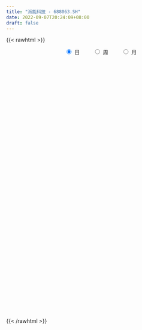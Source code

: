 ```yaml
---
title: "派能科技 - 688063.SH"
date: 2022-09-07T20:24:09+08:00
draft: false
---
```

{{< rawhtml >}}
    <div style="text-align: center">
        <label style="padding: 1rem;"><input style="margin-right: .5rem" type="radio" name="period" value="D" checked onclick="period_change(this)">日</label>
        <label style="padding: 1rem;"><input style="margin-right: .5rem" type="radio" name="period" value="W" onclick="period_change(this)">周</label>
        <label style="padding: 1rem;"><input style="margin-right: .5rem" type="radio" name="period" value="M" onclick="period_change(this)">月</label>
    </div>
    <div id="chart" style="height: 700px;"></div> 
    <script type="text/javascript">
        const D_v = [273046.78,97924.73,88136.42,76808.94,65475.7,60757.52,57093.83,66831.12,45826.15,49119.48,37431.47,48142.55,37452.57,31967.43,30569.58,29855.38,43592.85,48864.14,32697.73,33250.48,41893.1,52590.34,36402.85,40763.21,46381.19,34782.19,46251.11,49504.5,40708.45,31573.66,25070.92,29524.57,33654.1,20893.22,26865.68,19765.58,29781.61,24526.86,19784.31,55103.27,35203.8,25400.26,30205.77,25811.33,16181.82,29286.15,48267.77,41911.26,24914.96,20153.99,22989.81,22085.48,20288.35,16671.43,24651.2,17261.12,19601.29,15123.93,22007.22,15567.19,17215.17,16377.56,25790.55,15252.17,15363.24,19764.62,13440.14,7428.01,10926.7,9331.5,7699.43,15605.29,48139.21,22446.74,37890.24,33213.41,38225.96,24677.93,63293.98,37479.45,25271.12,16910.54,14195.3,16563.99,12227.31,7889.49,10055.88,14123.94,17603.5,11700.09,23464.71,17870.92,17282.64,19827.45,16540.26,13549.57,16317.92,20366.4,27458.24,23185.02,20376.6,15290.1,15204.04,17220.78,10466.37,16956.04,20396.37,19632.38,13871.04,23895.1,11225.34,17598.41,21825.78,16162.66,21008.82,26310.12,54431.71,55469.05,44627.77,36869.71,41436.9,28921.9,23352.49,30486.96,49571.92,33452.53,44610.11,38406.59,34427.2,26172.35,31918.99,30494.25,26461.39,21979.28,28813.92,38677.5,49750.01,46345.93,44402.79,48065.46,70808.18,80575.54,57461.12,65347.58,40773.13,27721.02,40338.39,36556.99,44055.19,38465.22,28853.62,31507.08,33045.14,33113.58,26781.0,21010.23,36414.8,23845.56,19172.25,23170.12,23253.92,21565.36,43455.37,19674.5,27497.39,14045.29,16520.76,27085.89,12359.22,12369.03,17633.37,20452.36,11938.68,10515.44,12670.83,12165.64,15302.14,10354.28,10432.88,14107.45,19140.77,12549.72,10895.25,14103.78,10065.69,25934.63,12763.15,14578.12,18965.34,10880.78,8864.61,13312.36,26811.43,15011.58,15095.91,31974.57,33083.77,22109.01,16873.19,19826.4,20055.18,17405.54,19410.14,22831.26,21283.39,12671.64,12857.29,62176.99,29201.33,25301.13,21966.44,18521.07,12959.39,11901.8,14700.48,32486.21,19689.06,17772.47,12399.14,10702.11,23839.31,18803.17,19496.26,12925.37,9293.5,14546.02,16775.47,15584.32,10803.75,15923.17,22494.24,11253.08,9131.74,12372.0,13546.0,13227.3,19943.76,10336.89,9176.72,9474.68,7368.41,7082.1,9055.63,19352.32,14344.21,26085.11,13575.84,22825.08,27306.96,15347.31,15419.07,22466.59,12476.77,12766.37,18546.07,15619.09,14101.1,16610.65,16173.23,20993.71,15220.73,19959.35,15829.45,11224.31,11323.06,12266.18,12228.44,8706.13,8355.8,12172.9,19690.19,12888.26,44457.66,15708.64,19979.28,26477.95,22153.18,27360.99,23233.69,30496.54,31915.74,28472.58,24385.62,14578.54,14138.08,15817.82,20486.51,35273.2,27634.57,41721.8,34428.42,27122.52,36259.04,13683.46,22088.74,17612.84,29095.49,18537.64,15186.68,13064.64,12458.67,24598.79,16164.96,31332.8,40631.09,30932.22,29368.28,27448.64,40314.13,35653.37,30553.74,36952.9,35161.07,40559.89,18127.08,24001.44,18582.17,29362.45,43052.73,52383.19,37032.72,34078.25,34333.2,24100.69,29563.65,30656.7,33726.48,16458.27,41306.78,22444.16,22306.85,19398.06,33512.22,18926.07,25038.09,23859.15,18670.39,17216.48,18381.98,22680.47,23262.22,22484.17,28993.9,25705.33,25683.24,28009.43,13867.39,58177.85,41890.65,39212.88,29786.52,17571.28,34626.61,32515.1,27904.06,38741.04,30600.56,29550.65,21024.37,24052.49,25257.1,37608.46,32491.7,36525.31,27671.65,24984.15,39490.25,56188.13,41156.11,54654.3,38832.17,31444.1,28366.44,42332.93,28123.1,34008.93,38753.92,24146.18,40456.03,27196.13,45211.56,32095.24,20203.33,32590.66,24725.03,26553.76,21941.55,24101.34,20940.04,30768.34,22374.31,28774.52,19916.79,25679.05,18851.65,30862.55,39403.9,23319.34,25588.26,27803.74,30424.52,30783.0,50704.07,30299.9,27429.27,79502.8,42046.33,38367.39,29618.96,31668.62,20163.79]
const D_histogram = [0.0,1.4888660969,5.0458470434,6.9397286735,8.553607299,11.0449021253,10.3565838965,7.279390785,5.3257428769,2.7243071398,0.5170983242,-0.7413672257,-1.8365724384,-2.2866656624,-1.9424008083,-2.2785398731,-1.5269099106,0.4443118541,1.640343495,1.3267993974,-1.2915848443,-5.2782120883,-8.1145172512,-9.0562398311,-11.001526925,-11.7703743864,-13.3550514434,-14.3407325232,-13.3822192075,-12.5044127368,-11.1484285305,-10.024057614,-9.2066727445,-7.8690242676,-7.0807191494,-6.2751826288,-5.3163777816,-3.5517093308,-1.9675153506,0.7243266623,2.1731066035,3.1000925504,2.8058041549,2.7480795994,2.9209069325,3.7904996988,5.2372306094,5.1193369002,4.9387205655,4.8778232805,4.605155176,3.9457274952,3.9986467674,3.5129440957,2.4033261709,1.8449588252,1.8435177457,1.8487874363,2.1926450958,2.1455975024,2.2742252423,2.402119201,2.9155961337,3.025175066,3.0935974384,2.4420987488,1.6200338575,0.9819045862,0.7461852615,0.3917151551,0.1560020456,0.3507016393,1.2968421473,1.7577591284,2.3088520193,3.070575991,3.8031565321,4.0811115408,2.4611837047,0.8395222485,0.1046116657,-0.6552451918,-1.0613887106,-1.522702924,-1.5225220061,-1.3712994426,-1.3459124734,-1.2859791253,-0.8082958824,-0.5725207823,0.099824014,0.5202096357,1.149375082,1.5757696369,1.7814807969,1.5768426211,1.5299338313,1.5438445274,2.0434568032,2.0776409201,1.8927102352,1.328848781,1.0607229465,0.5230893438,0.1536787546,-0.5443834731,-0.5535326204,-0.3569722288,-0.3970700562,-1.0215592003,-1.2669778088,-1.0580237607,-0.4917715675,-0.191536557,0.1066275841,0.646082,1.691841355,3.502340429,4.5169411637,4.5409896444,3.4335145366,2.6179355565,2.1599447613,1.975163298,3.3376123228,3.4726982577,4.5969932537,4.7945115286,4.0956627831,2.9082372349,2.5978576802,1.1697767471,-0.2740119793,-1.5102986897,-1.6433422151,-0.4608866654,0.7384957325,1.8328766316,0.7009349107,1.0507823732,4.1306463631,5.1648511551,4.9951178484,2.2131127948,0.9991038052,-0.329681206,0.2609145931,0.78620009,0.2424756731,0.2883477454,-0.4237616544,-1.8126177823,-3.6004005005,-5.3499505335,-6.7150821283,-7.0823147389,-7.0426849326,-6.1546030145,-5.6447477639,-4.8701728701,-4.7313749514,-4.8905591303,-3.0536026405,-1.6668745557,-2.1060625571,-2.1800301302,-2.1272811174,-2.9496520705,-3.1870744346,-3.1715312131,-3.2775616139,-2.5226837191,-2.4592467965,-2.1900117424,-1.5666978469,-1.4410656388,-1.8361649161,-1.6482390314,-1.6932069057,-1.1791282061,-0.1953215841,-0.037172061,-0.0218281654,0.0436521882,-0.0582570294,-1.3221718608,-2.1008885858,-1.9357401198,-0.913291932,-0.2493294261,0.3184385026,0.9460341019,2.4337821262,3.0886411025,3.1966855245,4.3236798958,4.8480684226,5.0557717941,4.4407711953,3.6902507121,3.1403541655,2.1769165339,1.5722671659,1.9762136743,1.0919023654,0.7395029835,0.3441667645,1.9859380921,2.744969583,3.2173773727,3.1461856766,2.1003190284,1.5861424133,0.8963183425,0.7961389099,1.6771566592,1.4639035483,0.6217648111,-0.3101656551,-0.9220691334,-0.7542044732,-0.7237083477,-0.2368111956,-0.3446298065,-0.5411603876,-1.3376098931,-2.3440235142,-2.505602024,-2.7093194209,-2.6277567593,-3.2444417751,-3.6623573642,-3.8399173792,-3.9642772103,-4.061435665,-4.5477531884,-4.4195195726,-4.1707806356,-3.7555944086,-3.7196234161,-3.3563405122,-2.6665582137,-2.1002428125,-1.4862428714,-0.6037586165,-0.7306423228,-0.9662148535,-1.4563857744,-1.8888569582,-2.3137084909,-2.7362336469,-2.7109090802,-2.7382634474,-2.5433483967,-1.969118492,-1.3359178398,-0.7214311285,-0.5506551796,-0.1200448176,0.449848667,0.6275038836,0.7381070261,0.6556131891,0.5595810631,0.9342637597,0.9772190726,0.9794445353,0.9116726442,0.8238387782,0.5544876406,0.8351612069,1.1593359477,2.2173852595,2.7463473635,2.9071466005,3.2095063675,3.6029552849,3.2454463355,3.2454618219,2.6561517282,2.1409463547,1.7517525487,1.1101436682,0.5437318592,0.0439706129,-0.3872790829,-0.4591744801,-0.2486876535,-0.3381834999,-1.3824340976,-2.1962969089,-2.172252523,-1.6506042376,-1.2388732946,-0.7048362719,-0.4689732512,0.0939240106,0.2953713698,0.3617819567,0.3028721155,0.0759142664,0.4930838567,0.5711242423,1.0668362303,1.7040216742,2.1909299977,2.3495510744,2.0117691228,2.439813685,2.3740860596,2.6082793408,3.1813524498,3.3641119833,3.7668058426,3.6177804426,3.1340017833,2.3507718671,1.5285092913,1.551670188,2.4777760057,2.4535721789,2.9506856481,2.7072816493,2.4594302583,2.5729193092,2.5551843236,2.5505003018,2.4118590087,1.5330664703,1.10213164,1.3108554747,1.4317721962,1.9169058686,1.8985288426,2.1866103937,1.8553497742,1.5734214569,1.3336066732,0.7410701919,0.0793571909,-0.0059991174,0.3356469327,0.6326938772,1.0641008727,1.7493256511,1.8198276825,1.3057368255,0.4115555035,0.4035958045,0.6474661308,0.3737678492,0.1088899106,0.9187217087,1.8968505428,2.3683762343,3.8924162702,5.2502935885,5.2115299512,5.4005128003,4.5830071376,3.7663112353,4.0481916944,4.3098717141,6.4198853337,7.1961588767,7.6626683822,10.9576280363,10.6246494358,10.6019861364,6.9983678001,5.0744354325,4.3857615274,4.2262040108,1.9087675785,-0.1373171306,-1.3709596988,-3.6613171901,-5.1064942013,-7.4629642096,-8.9935055566,-8.2802033972,-8.0125052994,-7.541879949,-6.4103714272,-5.703869065,-6.2163350883,-6.6859823136,-7.1093548086,-6.8194908977,-5.726771984,-4.1520944086,-4.1831760535,-5.2121055198,-4.04308779,-3.2205289572,-0.8104020807,4.5462745301,6.3117291246,5.5757518346,6.0496160436,6.1659142567,3.7271095137,1.5994434297,1.6247574202,1.464139881,-1.871819213,-4.7112314105,-6.8322205689,-7.0513036144,-4.6537840509,-2.9183350252]
const D_fast = [0.0,1.8610826211,6.6795253285,10.3083391269,14.0606195772,19.3131399348,21.2139676801,19.9566222648,19.334410076,17.4140511239,15.3361168893,13.8923095329,12.3379612106,11.3162015711,11.1748662231,10.2690921901,10.6389946748,12.7212944031,14.3274119177,14.3455676695,11.4042872167,6.0981069506,1.2331724749,-1.9726100628,-6.6682788879,-10.3797199459,-15.3031598637,-19.8740240744,-22.2610655605,-24.5093622741,-25.9404852003,-27.3221286873,-28.806412004,-29.436019594,-30.4178942631,-31.1811533998,-31.551442998,-30.6747018798,-29.5823867373,-26.7094630589,-24.7174064668,-23.0153973823,-22.608234739,-21.9789393947,-21.0758853284,-19.2586676374,-16.5026290745,-15.3406885586,-14.286624752,-13.1280662169,-12.2494455274,-11.9224413344,-10.8698603703,-10.4773270181,-10.9861134001,-11.0832410396,-10.6238026826,-10.156336133,-9.2643171995,-8.7749654174,-8.0777813668,-7.3493576079,-6.1069816417,-5.241108943,-4.399287211,-4.4402612134,-4.8573176402,-5.2499707651,-5.2991437744,-5.555685092,-5.7523976901,-5.4700226865,-4.1996716417,-3.2993148785,-2.1710089828,-0.6416410134,1.0417286608,2.3399615547,1.3353296447,-0.0764512493,-0.7852089156,-1.7088770711,-2.3803677676,-3.222357712,-3.6028072956,-3.7944095927,-4.1055007419,-4.3670621751,-4.0914529028,-3.9988079983,-3.3015071985,-2.7510691678,-1.8345599511,-1.0142229869,-0.3631416277,-0.1735691482,0.1620055198,0.5618773477,1.5723538243,2.1259481713,2.4141950451,2.1825457862,2.1796006884,1.7727394215,1.4417485211,0.607590425,0.4600581227,0.5673754571,0.4280101156,-0.4518688285,-1.0140318892,-1.0695837814,-0.62627448,-0.3739236088,-0.0491025717,0.6518723443,2.120592038,4.8066762193,6.9505122448,8.1098081367,7.860711663,7.699616572,7.7816119672,8.0906213284,10.2874734339,11.2907339333,13.5642772427,14.9604233997,15.28549035,14.8251241106,15.1642089758,14.0285722295,12.5162805083,10.9024191254,10.3585400463,11.4257739296,12.8097802607,14.3623803176,13.4056723245,14.0182153802,18.1307409609,20.4561585417,21.5352046971,19.3064778422,18.3422448039,16.9310394911,17.5868639386,18.3086994579,17.8255939593,17.9435529679,17.1255031546,15.2834925811,12.5956097377,9.5085720714,6.4646699445,4.3268586492,2.6058172223,1.9552483868,1.0539166965,0.6109483727,-0.4330974464,-1.8149214079,-0.7413655782,0.2286438676,-0.737059773,-1.3560348787,-1.8351061452,-3.3948901159,-4.4290810888,-5.2064206705,-6.1318414747,-6.0076345097,-6.5590092862,-6.8372771677,-6.6056377339,-6.8402719356,-7.6944124419,-7.918546315,-8.3868159157,-8.1675192676,-7.2325430417,-7.0836865338,-7.0737996796,-6.997406279,-7.113879754,-8.7083375505,-10.0122764219,-10.3310629859,-9.5369377811,-8.9353076318,-8.2879300774,-7.4238259527,-5.3276323968,-3.9006131448,-2.9933973417,-0.7854829964,0.9509226359,2.422568956,2.917761156,3.0898033508,3.3249953456,2.9057868475,2.694204271,3.592204198,2.9808684804,2.8133448444,2.5040503165,4.6423061671,6.0875800538,7.3643321867,8.0796869098,7.5589000186,7.4412590068,6.9755145217,7.0743698166,8.3746767306,8.5273995068,7.8407019724,6.8312300925,5.9888093308,5.9681228727,5.8176919113,6.2453862645,6.051410202,5.7195895239,4.5887375451,2.9963180456,2.2083390297,1.3272917776,0.7519152493,-0.6758802102,-2.0093851404,-3.1469245001,-4.2623536338,-5.3748710048,-6.9981268253,-7.9747731027,-8.7687293245,-9.2924416997,-10.1863765612,-10.6621787853,-10.6390360403,-10.5977813422,-10.3553421189,-9.6237975182,-9.9333418051,-10.4104680492,-11.2647354137,-12.1694208371,-13.1726994925,-14.2792830603,-14.9316857636,-15.6436059926,-16.0845280411,-16.0025777595,-15.7033565672,-15.2692276381,-15.236115484,-14.8355163265,-14.1531606751,-13.8186294875,-13.5234995886,-13.4420901283,-13.3982269884,-12.7899783519,-12.5027182709,-12.2556316744,-12.0954854045,-11.9773595759,-12.1080888033,-11.6186249353,-11.0046162075,-9.3922205809,-8.176671636,-7.2890857488,-6.18434939,-4.8901616514,-4.4363090168,-3.6249280751,-3.5502002366,-3.5301690215,-3.4814246903,-3.8454976537,-4.2759764979,-4.764745091,-5.2928145575,-5.4795035747,-5.3311886615,-5.5052303829,-6.8950895049,-8.2580265435,-8.7770452884,-8.6680480624,-8.566035443,-8.2082074884,-8.0895877804,-7.503209516,-7.2279193143,-7.0710632382,-7.0542550506,-7.2622343331,-6.7217937786,-6.5009723325,-5.7385512868,-4.6753604244,-3.6407196015,-2.8947107561,-2.7295504271,-1.6915524436,-1.1637585541,-0.2774954377,1.0909157838,2.114703313,3.459098633,4.2145183437,4.5142401302,4.3187031808,3.8785679278,4.2896463715,5.8351961906,6.4243854085,7.6591702897,8.0925867033,8.4595928769,9.216311755,9.8373728504,10.470313904,10.934637363,10.4391114422,10.283709522,10.8201472253,11.2990069959,12.2633671354,12.71962232,13.5543564696,13.6869332936,13.7983603405,13.8919472252,13.4846782918,12.8428045885,12.7559485009,13.1815062841,13.6367266979,14.3341589116,15.4567151028,15.9821740549,15.7945174042,15.0032249581,15.0961642103,15.5019010692,15.32164475,15.083989289,16.1235015143,17.5758429841,18.6394627341,21.1366068376,23.807057553,25.0711764035,26.6102874527,26.9385335744,27.0634154809,28.3573438637,29.6964918119,33.4114767649,35.986790027,38.3689666281,44.4033332913,46.7265170498,49.3543502845,47.5003238982,46.8450003887,47.2527668654,48.1497603516,46.3095158139,44.2291018222,42.6527193292,39.4470325404,36.7252319789,32.5030209181,28.724103182,27.3673544921,25.631926265,24.2170816283,23.7459972932,23.0265323891,20.9599825937,18.81883979,16.6181285929,15.2031197793,14.8641456971,15.4007996704,14.3239240121,11.9919681658,12.1502139481,12.1676405417,14.375166898,20.8684121413,24.2117990169,24.8697596856,26.8560279054,28.5138046827,27.0067773181,25.2789720915,25.7104754372,25.9158928682,22.111978971,18.0947589208,14.2657146202,12.2838056711,13.5178792219,14.5237444913]
const D_slow = [0.0,0.3722165242,1.6336782851,3.3686104534,5.5070122782,8.2682378095,10.8573837836,12.6772314799,14.0086671991,14.6897439841,14.8190185651,14.6336767587,14.1745336491,13.6028672335,13.1172670314,12.5476320631,12.1659045855,12.276982549,12.6870684227,13.0187682721,12.695872061,11.3763190389,9.3476897261,7.0836297683,4.3332480371,1.3906544405,-1.9481084203,-5.5332915511,-8.878846353,-12.0049495372,-14.7920566699,-17.2980710733,-19.5997392595,-21.5669953264,-23.3371751137,-24.9059707709,-26.2350652164,-27.122992549,-27.6148713867,-27.4337897211,-26.8905130703,-26.1154899327,-25.4140388939,-24.7270189941,-23.9967922609,-23.0491673362,-21.7398596839,-20.4600254588,-19.2253453175,-18.0058894973,-16.8546007034,-15.8681688296,-14.8685071377,-13.9902711138,-13.3894395711,-12.9281998648,-12.4673204283,-12.0051235693,-11.4569622953,-10.9205629197,-10.3520066091,-9.7514768089,-9.0225777755,-8.266284009,-7.4928846494,-6.8823599622,-6.4773514978,-6.2318753512,-6.0453290359,-5.9474002471,-5.9083997357,-5.8207243259,-5.496513789,-5.0570740069,-4.4798610021,-3.7122170043,-2.7614278713,-1.7411499861,-1.1258540599,-0.9159734978,-0.8898205814,-1.0536318793,-1.318979057,-1.699654788,-2.0802852895,-2.4231101501,-2.7595882685,-3.0810830498,-3.2831570204,-3.426287216,-3.4013312125,-3.2712788036,-2.9839350331,-2.5899926238,-2.1446224246,-1.7504117693,-1.3679283115,-0.9819671797,-0.4711029789,0.0483072512,0.52148481,0.8536970052,1.1188777418,1.2496500778,1.2880697664,1.1519738982,1.0135907431,0.9243476859,0.8250801718,0.5696903718,0.2529459196,-0.0115600206,-0.1345029125,-0.1823870518,-0.1557301557,0.0057903443,0.428750683,1.3043357903,2.4335710812,3.5688184923,4.4271971264,5.0816810156,5.6216672059,6.1154580304,6.9498611111,7.8180356755,8.967283989,10.1659118711,11.1898275669,11.9168868756,12.5663512957,12.8587954824,12.7902924876,12.4127178152,12.0018822614,11.886660595,12.0712845282,12.5295036861,12.7047374137,12.967433007,14.0000945978,15.2913073866,16.5400868487,17.0933650474,17.3431409987,17.2607206972,17.3259493454,17.5224993679,17.5831182862,17.6552052226,17.549264809,17.0961103634,16.1960102383,14.8585226049,13.1797520728,11.4091733881,9.6485021549,8.1098514013,6.6986644603,5.4811212428,4.298277505,3.0756377224,2.3122370623,1.8955184233,1.3690027841,0.8239952515,0.2921749722,-0.4452380454,-1.2420066541,-2.0348894574,-2.8542798608,-3.4849507906,-4.0997624897,-4.6472654253,-5.0389398871,-5.3992062968,-5.8582475258,-6.2703072836,-6.69360901,-6.9883910616,-7.0372214576,-7.0465144728,-7.0519715142,-7.0410584672,-7.0556227245,-7.3861656897,-7.9113878362,-8.3953228661,-8.6236458491,-8.6859782056,-8.60636858,-8.3698600545,-7.761414523,-6.9892542473,-6.1900828662,-5.1091628923,-3.8971457866,-2.6332028381,-1.5230100393,-0.6004473613,0.1846411801,0.7288703136,1.1219371051,1.6159905237,1.888966115,2.0738418609,2.159883552,2.656368075,3.3426104708,4.146954814,4.9335012331,5.4585809902,5.8551165935,6.0791961792,6.2782309067,6.6975200715,7.0634959585,7.2189371613,7.1413957475,6.9108784642,6.7223273459,6.541400259,6.4821974601,6.3960400085,6.2607499116,5.9263474383,5.3403415597,4.7139410537,4.0366111985,3.3796720087,2.5685615649,1.6529722238,0.6929928791,-0.2980764235,-1.3134353398,-2.4503736369,-3.55525353,-4.5979486889,-5.5368472911,-6.4667531451,-7.3058382731,-7.9724778266,-8.4975385297,-8.8690992475,-9.0200389017,-9.2026994824,-9.4442531957,-9.8083496393,-10.2805638789,-10.8589910016,-11.5430494133,-12.2207766834,-12.9053425452,-13.5411796444,-14.0334592674,-14.3674387274,-14.5477965095,-14.6854603044,-14.7154715088,-14.6030093421,-14.4461333712,-14.2616066147,-14.0977033174,-13.9578080516,-13.7242421117,-13.4799373435,-13.2350762097,-13.0071580486,-12.8011983541,-12.6625764439,-12.4537861422,-12.1639521553,-11.6096058404,-10.9230189995,-10.1962323494,-9.3938557575,-8.4931169363,-7.6817553524,-6.8703898969,-6.2063519649,-5.6711153762,-5.233177239,-4.9556413219,-4.8197083571,-4.8087157039,-4.9055354746,-5.0203290947,-5.082501008,-5.167046883,-5.5126554074,-6.0617296346,-6.6047927654,-7.0174438248,-7.3271621484,-7.5033712164,-7.6206145292,-7.5971335266,-7.5232906841,-7.4328451949,-7.3571271661,-7.3381485995,-7.2148776353,-7.0720965747,-6.8053875172,-6.3793820986,-5.8316495992,-5.2442618306,-4.7413195499,-4.1313661286,-3.5378446137,-2.8857747785,-2.0904366661,-1.2494086703,-0.3077072096,0.5967379011,1.3802383469,1.9679313137,2.3500586365,2.7379761835,3.3574201849,3.9708132296,4.7084846416,5.385305054,6.0001626186,6.6433924458,7.2821885268,7.9198136022,8.5227783544,8.9060449719,9.1815778819,9.5092917506,9.8672347997,10.3464612668,10.8210934774,11.3677460759,11.8315835194,12.2249388836,12.5583405519,12.7436080999,12.7634473976,12.7619476183,12.8458593515,13.0040328208,13.2700580389,13.7073894517,14.1623463724,14.4887805787,14.5916694546,14.6925684057,14.8544349384,14.9478769007,14.9750993784,15.2047798056,15.6789924413,16.2710864999,17.2441905674,18.5567639645,19.8596464523,21.2097746524,22.3555264368,23.2971042456,24.3091521692,25.3866200978,26.9915914312,28.7906311504,30.7062982459,33.445705255,36.101867614,38.7523641481,40.5019560981,41.7705649562,42.867005338,43.9235563407,44.4007482354,44.3664189527,44.023679028,43.1083497305,41.8317261802,39.9659851278,37.7176087386,35.6475578893,33.6444315645,31.7589615772,30.1563687204,28.7304014541,27.1763176821,25.5048221037,23.7274834015,22.0226106771,20.5909176811,19.5528940789,18.5071000656,17.2040736856,16.1933017381,15.3881694988,15.1855689786,16.3221376112,17.9000698923,19.294007851,20.8064118619,22.347890426,23.2796678045,23.6795286619,24.0857180169,24.4517529872,23.9837981839,22.8059903313,21.0979351891,19.3351092855,18.1716632728,17.4420795165]
const D_data = [['2020-12-30', 200.01, 235.29, 193.77, 260.05],['2020-12-31', 245.0, 258.62, 240.1, 261.0],['2021-01-04', 269.8, 301.01, 260.18, 318.0],['2021-01-05', 301.87, 300.13, 286.12, 324.0],['2021-01-06', 307.0, 313.0, 301.0, 330.0],['2021-01-07', 310.03, 344.0, 298.03, 348.0],['2021-01-08', 343.0, 319.0, 309.6, 346.0],['2021-01-11', 322.0, 287.6, 280.0, 327.52],['2021-01-12', 288.01, 295.0, 279.51, 304.58],['2021-01-13', 291.9, 279.8, 269.8, 308.0],['2021-01-14', 275.0, 275.1, 274.0, 291.98],['2021-01-15', 274.0, 279.6, 256.6, 282.8],['2021-01-18', 270.45, 276.28, 265.0, 285.0],['2021-01-19', 275.39, 280.5, 275.0, 297.9],['2021-01-20', 280.5, 290.38, 273.0, 293.98],['2021-01-21', 289.0, 282.01, 281.22, 296.19],['2021-01-22', 287.0, 297.01, 287.0, 306.6],['2021-01-25', 303.0, 321.0, 302.4, 342.66],['2021-01-26', 321.0, 322.5, 306.7, 332.0],['2021-01-27', 318.79, 309.0, 290.0, 325.98],['2021-01-28', 296.0, 274.0, 274.0, 302.5],['2021-01-29', 266.0, 238.0, 231.0, 269.91],['2021-02-01', 239.64, 230.0, 220.01, 240.88],['2021-02-02', 231.24, 237.77, 218.32, 238.47],['2021-02-03', 234.0, 210.11, 209.66, 235.0],['2021-02-04', 207.2, 208.75, 198.5, 214.83],['2021-02-05', 208.98, 182.0, 181.05, 213.17],['2021-02-08', 180.0, 170.87, 165.95, 181.9],['2021-02-09', 172.0, 183.0, 168.95, 188.0],['2021-02-10', 181.17, 175.08, 172.3, 183.55],['2021-02-18', 180.05, 175.72, 171.0, 183.0],['2021-02-19', 173.18, 168.75, 168.0, 175.31],['2021-02-22', 170.05, 159.81, 159.35, 171.23],['2021-02-23', 158.0, 162.38, 156.27, 164.88],['2021-02-24', 163.0, 152.05, 151.02, 163.0],['2021-02-25', 151.01, 147.78, 146.97, 155.99],['2021-02-26', 143.02, 146.18, 138.0, 148.48],['2021-03-01', 150.0, 156.3, 149.0, 158.24],['2021-03-02', 159.86, 157.0, 153.08, 160.31],['2021-03-03', 157.5, 178.06, 156.99, 180.0],['2021-03-04', 174.18, 171.0, 168.28, 176.68],['2021-03-05', 171.5, 169.24, 168.99, 178.99],['2021-03-08', 170.0, 154.34, 153.28, 172.68],['2021-03-09', 152.5, 155.0, 147.06, 162.59],['2021-03-10', 161.5, 157.0, 155.35, 165.0],['2021-03-11', 157.2, 167.9, 154.06, 170.98],['2021-03-12', 169.9, 181.85, 169.0, 188.06],['2021-03-15', 181.53, 166.99, 165.0, 184.54],['2021-03-16', 168.69, 166.6, 160.33, 172.6],['2021-03-17', 163.11, 168.73, 160.0, 172.77],['2021-03-18', 169.04, 166.49, 162.57, 171.0],['2021-03-19', 161.33, 160.21, 158.02, 163.01],['2021-03-22', 159.34, 168.49, 158.3, 169.98],['2021-03-23', 168.88, 161.52, 159.5, 169.5],['2021-03-24', 159.52, 149.79, 149.79, 160.77],['2021-03-25', 147.91, 152.0, 144.36, 154.3],['2021-03-26', 151.38, 157.13, 151.0, 159.88],['2021-03-29', 156.0, 156.96, 155.18, 160.5],['2021-03-30', 155.88, 162.1, 155.61, 166.5],['2021-03-31', 161.02, 158.15, 153.12, 162.0],['2021-04-01', 159.5, 160.83, 159.5, 165.86],['2021-04-02', 162.83, 161.96, 156.37, 166.68],['2021-04-06', 163.2, 169.33, 159.1, 170.72],['2021-04-07', 168.57, 167.11, 163.5, 170.0],['2021-04-08', 168.32, 168.41, 166.02, 171.68],['2021-04-09', 169.0, 159.0, 158.56, 169.0],['2021-04-12', 155.76, 153.54, 151.38, 159.0],['2021-04-13', 152.1, 152.02, 152.0, 155.49],['2021-04-14', 151.95, 154.51, 150.7, 155.58],['2021-04-15', 154.77, 151.02, 149.13, 154.77],['2021-04-16', 151.0, 150.28, 148.36, 151.97],['2021-04-19', 145.08, 154.93, 145.01, 155.5],['2021-04-20', 153.41, 167.3, 153.0, 176.53],['2021-04-21', 164.8, 165.51, 163.0, 170.2],['2021-04-22', 178.0, 170.34, 166.01, 181.87],['2021-04-23', 167.0, 178.12, 166.99, 179.6],['2021-04-26', 176.0, 184.11, 175.0, 193.68],['2021-04-27', 184.12, 184.0, 176.78, 188.85],['2021-04-28', 175.98, 158.99, 154.0, 175.98],['2021-04-29', 155.91, 151.35, 149.56, 158.88],['2021-04-30', 151.35, 156.32, 151.35, 157.47],['2021-05-06', 155.0, 151.59, 149.9, 156.16],['2021-05-07', 151.01, 152.0, 151.01, 156.92],['2021-05-10', 151.0, 147.7, 146.45, 151.5],['2021-05-11', 146.01, 150.74, 146.01, 153.57],['2021-05-12', 149.1, 151.56, 149.1, 152.85],['2021-05-13', 150.13, 149.0, 148.4, 151.25],['2021-05-14', 150.46, 148.19, 147.02, 150.8],['2021-05-17', 149.0, 153.59, 147.86, 156.45],['2021-05-18', 153.68, 151.46, 150.05, 156.33],['2021-05-19', 151.45, 158.72, 150.03, 160.0],['2021-05-20', 156.8, 158.3, 156.8, 164.8],['2021-05-21', 160.35, 163.99, 158.03, 168.86],['2021-05-24', 167.0, 165.01, 164.41, 171.96],['2021-05-25', 164.56, 164.97, 160.56, 165.98],['2021-05-26', 164.69, 160.9, 160.06, 164.7],['2021-05-27', 160.01, 163.22, 160.01, 167.99],['2021-05-28', 163.44, 164.96, 161.21, 170.93],['2021-05-31', 165.0, 173.78, 164.0, 175.12],['2021-06-01', 172.83, 171.02, 167.26, 174.99],['2021-06-02', 172.29, 169.5, 166.16, 175.97],['2021-06-03', 168.0, 164.11, 164.0, 169.62],['2021-06-04', 163.01, 166.66, 162.05, 170.35],['2021-06-07', 166.48, 161.9, 160.67, 166.5],['2021-06-08', 161.98, 162.0, 160.88, 165.18],['2021-06-09', 162.16, 155.0, 155.0, 162.69],['2021-06-10', 156.4, 161.43, 154.3, 164.0],['2021-06-11', 162.0, 164.29, 159.15, 166.0],['2021-06-15', 164.29, 161.57, 160.11, 167.0],['2021-06-16', 160.98, 151.97, 149.85, 160.99],['2021-06-17', 150.9, 153.5, 150.9, 154.25],['2021-06-18', 153.5, 158.18, 151.04, 159.48],['2021-06-21', 158.2, 164.13, 156.88, 167.58],['2021-06-22', 165.96, 162.85, 160.0, 167.0],['2021-06-23', 162.45, 164.39, 162.39, 170.0],['2021-06-24', 169.0, 169.98, 165.69, 172.39],['2021-06-25', 173.06, 181.6, 167.2, 190.9],['2021-06-28', 180.8, 201.15, 180.8, 203.79],['2021-06-29', 200.0, 202.33, 196.49, 205.9],['2021-06-30', 201.78, 196.8, 193.0, 201.78],['2021-07-01', 196.25, 183.45, 180.99, 198.98],['2021-07-02', 181.0, 185.0, 176.88, 189.5],['2021-07-05', 186.0, 188.71, 184.54, 194.97],['2021-07-06', 188.79, 192.89, 188.77, 198.59],['2021-07-07', 191.0, 218.55, 187.0, 220.99],['2021-07-08', 221.88, 211.02, 210.96, 221.88],['2021-07-09', 210.8, 231.28, 207.0, 233.0],['2021-07-12', 235.3, 228.39, 227.0, 240.86],['2021-07-13', 228.6, 220.89, 216.88, 235.79],['2021-07-14', 220.89, 214.11, 214.0, 227.0],['2021-07-15', 213.58, 225.0, 210.5, 225.8],['2021-07-16', 227.75, 209.6, 206.77, 227.8],['2021-07-19', 206.6, 203.8, 202.0, 217.85],['2021-07-20', 201.38, 200.21, 198.0, 207.9],['2021-07-21', 202.58, 210.8, 202.58, 215.39],['2021-07-22', 210.27, 231.0, 210.08, 232.55],['2021-07-23', 235.0, 239.5, 224.9, 252.11],['2021-07-26', 245.58, 247.2, 238.78, 256.88],['2021-07-27', 247.9, 222.01, 217.2, 248.88],['2021-07-28', 221.16, 241.0, 217.3, 242.98],['2021-07-29', 248.5, 288.54, 241.5, 288.54],['2021-07-30', 282.11, 279.89, 276.8, 316.44],['2021-08-02', 290.86, 273.5, 264.39, 293.88],['2021-08-03', 273.95, 238.04, 234.25, 276.23],['2021-08-04', 237.0, 250.6, 236.9, 255.99],['2021-08-05', 250.0, 245.0, 240.13, 250.74],['2021-08-06', 249.45, 269.5, 243.5, 269.99],['2021-08-09', 264.74, 274.62, 253.0, 281.66],['2021-08-10', 274.99, 264.09, 257.62, 290.5],['2021-08-11', 258.0, 272.86, 254.0, 285.0],['2021-08-12', 272.0, 264.01, 261.09, 272.0],['2021-08-13', 258.0, 251.4, 249.0, 263.98],['2021-08-16', 251.0, 237.98, 237.22, 251.0],['2021-08-17', 238.75, 227.48, 222.1, 244.0],['2021-08-18', 229.0, 221.0, 215.05, 232.0],['2021-08-19', 220.01, 225.02, 216.3, 230.86],['2021-08-20', 210.0, 225.06, 203.89, 226.5],['2021-08-23', 221.5, 234.18, 220.01, 235.0],['2021-08-24', 235.0, 229.55, 228.88, 237.87],['2021-08-25', 228.0, 233.0, 220.01, 233.0],['2021-08-26', 234.99, 224.35, 223.95, 241.0],['2021-08-27', 222.8, 217.22, 215.0, 225.99],['2021-08-30', 219.98, 243.99, 219.0, 249.77],['2021-08-31', 240.14, 245.5, 237.0, 247.5],['2021-09-01', 243.01, 223.9, 220.92, 244.83],['2021-09-02', 223.9, 225.52, 221.58, 227.33],['2021-09-03', 225.0, 225.4, 221.0, 236.3],['2021-09-06', 227.0, 210.29, 204.62, 227.0],['2021-09-07', 210.0, 212.16, 208.0, 214.38],['2021-09-08', 212.5, 211.94, 208.6, 217.88],['2021-09-09', 210.0, 207.23, 202.0, 213.85],['2021-09-10', 208.94, 217.0, 205.0, 218.0],['2021-09-13', 217.0, 208.01, 207.88, 217.01],['2021-09-14', 205.88, 209.0, 205.21, 214.05],['2021-09-15', 208.97, 213.66, 206.23, 214.27],['2021-09-16', 213.38, 207.5, 206.03, 213.38],['2021-09-17', 207.98, 198.12, 193.66, 210.28],['2021-09-22', 195.0, 202.6, 195.0, 206.06],['2021-09-23', 204.0, 197.8, 196.76, 206.5],['2021-09-24', 199.0, 203.95, 196.79, 210.6],['2021-09-27', 211.05, 212.35, 204.57, 215.79],['2021-09-28', 211.81, 204.0, 203.34, 212.0],['2021-09-29', 205.0, 201.65, 201.6, 209.69],['2021-09-30', 202.28, 201.5, 200.31, 208.1],['2021-10-08', 203.31, 198.29, 198.1, 206.8],['2021-10-11', 199.6, 178.43, 178.0, 200.43],['2021-10-12', 178.0, 176.5, 171.7, 181.41],['2021-10-13', 178.08, 183.88, 174.4, 186.28],['2021-10-14', 184.25, 195.49, 182.0, 197.96],['2021-10-15', 191.6, 193.87, 190.1, 198.89],['2021-10-18', 193.88, 194.8, 192.29, 199.7],['2021-10-19', 200.0, 198.09, 197.68, 205.38],['2021-10-20', 198.77, 214.82, 197.13, 219.77],['2021-10-21', 215.82, 211.36, 208.37, 218.0],['2021-10-22', 213.8, 208.16, 202.51, 213.8],['2021-10-25', 209.6, 226.5, 209.6, 229.79],['2021-10-26', 229.0, 226.47, 225.49, 241.41],['2021-10-27', 226.47, 228.0, 225.37, 237.77],['2021-10-28', 225.68, 220.1, 219.4, 231.38],['2021-10-29', 220.01, 217.81, 207.17, 221.37],['2021-11-01', 219.0, 219.51, 213.88, 225.3],['2021-11-02', 216.88, 212.42, 208.0, 218.95],['2021-11-03', 212.0, 214.3, 209.06, 220.97],['2021-11-04', 217.0, 228.02, 217.0, 230.0],['2021-11-05', 227.0, 212.05, 211.65, 228.02],['2021-11-08', 209.45, 216.38, 209.45, 219.79],['2021-11-09', 220.02, 214.55, 213.58, 223.58],['2021-11-10', 236.09, 244.75, 230.0, 250.29],['2021-11-11', 243.0, 242.53, 235.95, 250.0],['2021-11-12', 240.6, 245.21, 235.65, 248.87],['2021-11-15', 245.08, 242.69, 238.91, 250.0],['2021-11-16', 241.0, 230.29, 228.7, 242.01],['2021-11-17', 232.0, 235.01, 230.0, 238.0],['2021-11-18', 234.0, 231.39, 229.0, 235.26],['2021-11-19', 234.8, 238.2, 227.03, 238.95],['2021-11-22', 245.21, 254.54, 245.21, 259.99],['2021-11-23', 252.0, 244.88, 241.6, 254.49],['2021-11-24', 244.29, 235.99, 234.08, 245.88],['2021-11-25', 238.61, 231.2, 226.58, 238.61],['2021-11-26', 231.96, 231.53, 231.0, 237.16],['2021-11-29', 229.18, 240.4, 225.36, 245.66],['2021-11-30', 243.11, 239.57, 235.68, 247.0],['2021-12-01', 239.97, 247.24, 239.05, 249.77],['2021-12-02', 245.99, 241.5, 239.56, 247.24],['2021-12-03', 242.26, 240.11, 236.55, 246.5],['2021-12-06', 243.0, 230.01, 228.43, 246.5],['2021-12-07', 232.4, 221.81, 219.0, 234.39],['2021-12-08', 222.99, 228.0, 221.45, 229.57],['2021-12-09', 225.6, 225.01, 223.68, 231.0],['2021-12-10', 223.0, 226.64, 221.0, 231.0],['2021-12-13', 226.0, 214.5, 212.33, 227.64],['2021-12-14', 219.0, 211.71, 210.05, 219.0],['2021-12-15', 211.71, 210.26, 207.0, 215.31],['2021-12-16', 210.1, 207.0, 204.7, 212.75],['2021-12-17', 208.0, 203.4, 202.01, 210.99],['2021-12-20', 202.35, 193.21, 193.2, 202.35],['2021-12-21', 190.0, 195.91, 190.0, 200.98],['2021-12-22', 194.02, 194.41, 193.5, 198.99],['2021-12-23', 194.41, 194.39, 191.53, 195.55],['2021-12-24', 193.74, 187.0, 186.8, 197.78],['2021-12-27', 186.0, 188.36, 185.5, 191.67],['2021-12-28', 188.31, 191.8, 187.01, 192.5],['2021-12-29', 191.77, 190.57, 186.0, 192.85],['2021-12-30', 186.63, 191.69, 183.0, 193.98],['2021-12-31', 194.0, 197.0, 194.0, 198.73],['2022-01-04', 193.51, 184.56, 181.73, 196.78],['2022-01-05', 184.9, 180.2, 175.72, 184.9],['2022-01-06', 178.98, 172.69, 171.83, 184.0],['2022-01-07', 172.69, 168.13, 165.05, 174.99],['2022-01-10', 166.56, 162.7, 162.01, 168.18],['2022-01-11', 162.5, 156.8, 156.66, 163.96],['2022-01-12', 160.0, 157.45, 155.61, 160.5],['2022-01-13', 157.61, 152.8, 152.49, 158.79],['2022-01-14', 153.14, 152.03, 151.48, 154.99],['2022-01-17', 152.06, 155.09, 150.02, 157.52],['2022-01-18', 155.09, 155.75, 151.55, 159.99],['2022-01-19', 155.98, 156.01, 153.3, 159.27],['2022-01-20', 155.99, 149.98, 149.1, 156.98],['2022-01-21', 150.59, 152.5, 146.0, 156.0],['2022-01-24', 151.0, 155.0, 151.0, 159.88],['2022-01-25', 154.92, 150.47, 150.19, 156.96],['2022-01-26', 150.08, 148.91, 144.72, 152.9],['2022-01-27', 148.82, 145.1, 144.48, 150.7],['2022-01-28', 146.0, 142.93, 141.27, 147.51],['2022-02-07', 145.91, 148.21, 144.22, 149.1],['2022-02-08', 148.25, 144.01, 141.5, 149.5],['2022-02-09', 144.87, 142.5, 138.65, 144.87],['2022-02-10', 142.68, 140.33, 138.65, 142.79],['2022-02-11', 140.0, 138.51, 138.21, 141.98],['2022-02-14', 137.55, 134.0, 133.33, 139.08],['2022-02-15', 134.99, 139.69, 134.34, 140.39],['2022-02-16', 139.75, 140.92, 136.83, 143.45],['2022-02-17', 140.21, 153.53, 140.11, 159.98],['2022-02-18', 151.69, 151.59, 150.13, 153.75],['2022-02-21', 153.5, 149.61, 147.13, 153.5],['2022-02-22', 147.95, 153.7, 145.4, 158.72],['2022-02-23', 153.34, 158.19, 152.56, 159.95],['2022-02-24', 156.94, 150.47, 148.23, 158.6],['2022-02-25', 152.71, 155.55, 151.14, 157.86],['2022-02-28', 152.02, 148.0, 147.28, 154.2],['2022-03-01', 148.0, 147.01, 146.25, 154.5],['2022-03-02', 146.63, 146.92, 139.39, 148.5],['2022-03-03', 147.49, 141.38, 139.94, 149.0],['2022-03-04', 139.9, 139.01, 138.18, 143.98],['2022-03-07', 139.5, 136.5, 135.23, 140.0],['2022-03-08', 138.2, 134.0, 133.96, 139.89],['2022-03-09', 134.81, 136.09, 131.06, 137.67],['2022-03-10', 139.12, 139.0, 138.02, 145.0],['2022-03-11', 136.87, 134.6, 130.88, 136.87],['2022-03-14', 131.12, 118.1, 117.85, 133.49],['2022-03-15', 116.89, 113.68, 113.25, 119.87],['2022-03-16', 114.59, 119.38, 112.41, 120.47],['2022-03-17', 122.04, 124.59, 121.78, 128.86],['2022-03-18', 124.46, 123.56, 122.5, 125.7],['2022-03-21', 125.5, 125.82, 123.01, 129.5],['2022-03-22', 128.8, 122.62, 122.58, 129.03],['2022-03-23', 124.48, 127.65, 122.51, 129.58],['2022-03-24', 127.09, 124.27, 121.0, 127.09],['2022-03-25', 124.5, 122.5, 120.88, 125.04],['2022-03-28', 120.5, 120.16, 120.0, 123.01],['2022-03-29', 121.0, 116.38, 116.23, 122.0],['2022-03-30', 118.46, 124.16, 116.77, 124.81],['2022-03-31', 123.68, 120.66, 120.43, 124.26],['2022-04-01', 120.0, 127.12, 119.0, 128.98],['2022-04-06', 127.11, 132.14, 127.11, 135.55],['2022-04-07', 132.31, 134.0, 132.2, 137.8],['2022-04-08', 133.32, 132.67, 130.89, 138.99],['2022-04-11', 129.26, 127.0, 123.5, 131.0],['2022-04-12', 128.27, 138.0, 128.26, 138.5],['2022-04-13', 138.01, 134.18, 134.18, 141.47],['2022-04-14', 138.0, 139.94, 136.22, 141.46],['2022-04-15', 139.0, 148.35, 135.49, 150.96],['2022-04-18', 149.0, 147.9, 144.8, 155.0],['2022-04-19', 150.29, 155.0, 147.3, 155.59],['2022-04-20', 155.0, 151.76, 151.5, 155.48],['2022-04-21', 151.5, 148.7, 145.66, 155.0],['2022-04-22', 146.0, 143.95, 142.5, 151.4],['2022-04-25', 139.9, 140.97, 138.66, 147.47],['2022-04-26', 145.77, 151.0, 145.77, 156.0],['2022-04-27', 151.01, 166.95, 150.5, 168.84],['2022-04-28', 163.79, 159.99, 159.1, 169.28],['2022-04-29', 160.27, 170.6, 160.27, 170.97],['2022-05-05', 172.9, 165.0, 164.51, 178.6],['2022-05-06', 161.8, 166.5, 159.15, 166.5],['2022-05-09', 166.28, 173.59, 163.18, 174.98],['2022-05-10', 170.99, 175.26, 168.51, 179.88],['2022-05-11', 179.12, 178.5, 175.92, 184.45],['2022-05-12', 175.2, 179.6, 173.5, 182.85],['2022-05-13', 180.07, 170.39, 167.21, 180.14],['2022-05-16', 171.31, 174.8, 170.79, 177.71],['2022-05-17', 176.14, 184.52, 172.0, 186.5],['2022-05-18', 184.52, 186.8, 181.2, 188.49],['2022-05-19', 185.09, 195.8, 183.01, 199.83],['2022-05-20', 195.8, 193.8, 191.08, 202.6],['2022-05-23', 193.8, 201.6, 189.01, 203.92],['2022-05-24', 200.88, 197.0, 197.0, 206.1],['2022-05-25', 197.0, 199.05, 193.09, 199.88],['2022-05-26', 199.0, 201.1, 197.15, 208.0],['2022-05-27', 202.0, 197.06, 194.03, 205.0],['2022-05-30', 198.1, 194.94, 193.0, 203.0],['2022-05-31', 196.65, 201.99, 193.8, 203.0],['2022-06-01', 201.79, 210.0, 199.01, 211.0],['2022-06-02', 208.14, 213.41, 205.01, 216.18],['2022-06-06', 213.1, 219.63, 211.94, 220.9],['2022-06-07', 225.0, 228.9, 219.01, 229.98],['2022-06-08', 226.2, 226.67, 223.0, 240.9],['2022-06-09', 225.49, 221.44, 220.0, 232.83],['2022-06-10', 216.82, 215.62, 205.14, 220.0],['2022-06-13', 212.5, 226.7, 210.08, 227.49],['2022-06-14', 221.11, 233.03, 218.28, 236.3],['2022-06-15', 235.0, 229.0, 225.52, 235.0],['2022-06-16', 232.0, 229.98, 225.2, 234.43],['2022-06-17', 230.15, 247.5, 229.34, 248.58],['2022-06-20', 247.55, 257.8, 241.11, 268.49],['2022-06-21', 259.0, 259.38, 252.0, 267.0],['2022-06-22', 258.0, 282.9, 258.0, 288.5],['2022-06-23', 281.76, 294.87, 281.01, 301.15],['2022-06-24', 299.0, 287.89, 285.99, 301.51],['2022-06-27', 290.5, 298.35, 284.99, 298.35],['2022-06-28', 298.0, 291.15, 287.0, 306.0],['2022-06-29', 290.0, 293.34, 288.01, 303.02],['2022-06-30', 298.0, 312.2, 294.01, 316.95],['2022-07-01', 315.0, 320.33, 310.11, 326.66],['2022-07-04', 323.0, 357.99, 319.3, 358.88],['2022-07-05', 355.11, 358.56, 345.21, 368.88],['2022-07-06', 356.0, 368.27, 350.5, 375.0],['2022-07-07', 368.0, 426.0, 362.0, 426.88],['2022-07-08', 435.5, 402.2, 400.01, 447.74],['2022-07-11', 402.2, 419.0, 397.99, 426.28],['2022-07-12', 417.8, 377.0, 377.0, 425.47],['2022-07-13', 384.65, 393.78, 381.5, 400.99],['2022-07-14', 392.63, 412.02, 392.63, 418.07],['2022-07-15', 410.88, 426.01, 405.33, 435.54],['2022-07-18', 426.02, 401.01, 393.89, 430.0],['2022-07-19', 398.74, 399.62, 393.05, 412.89],['2022-07-20', 400.74, 406.61, 389.23, 411.97],['2022-07-21', 406.0, 388.0, 382.99, 409.99],['2022-07-22', 393.01, 391.0, 379.02, 397.0],['2022-07-25', 385.0, 370.05, 365.01, 388.0],['2022-07-26', 370.06, 368.79, 367.0, 383.96],['2022-07-27', 379.0, 393.0, 374.89, 394.06],['2022-07-28', 404.0, 388.48, 377.0, 406.18],['2022-07-29', 395.0, 391.45, 387.0, 403.98],['2022-08-01', 382.0, 402.9, 374.26, 412.0],['2022-08-02', 395.29, 401.9, 391.02, 407.6],['2022-08-03', 402.0, 386.35, 380.61, 407.47],['2022-08-04', 386.12, 382.8, 374.51, 395.97],['2022-08-05', 381.0, 378.93, 375.55, 397.79],['2022-08-08', 374.49, 385.18, 372.0, 394.8],['2022-08-09', 385.54, 397.0, 378.0, 418.87],['2022-08-10', 393.95, 409.18, 391.0, 415.49],['2022-08-11', 414.0, 392.61, 377.17, 414.8],['2022-08-12', 388.0, 376.0, 376.0, 395.0],['2022-08-15', 373.75, 402.6, 373.75, 413.0],['2022-08-16', 408.0, 403.0, 396.0, 410.49],['2022-08-17', 403.1, 432.24, 397.97, 438.75],['2022-08-18', 433.0, 494.01, 428.21, 498.0],['2022-08-19', 491.33, 475.13, 474.01, 499.9],['2022-08-22', 476.18, 454.0, 444.44, 479.03],['2022-08-23', 460.0, 475.99, 452.15, 481.0],['2022-08-24', 478.0, 481.1, 475.0, 511.69],['2022-08-25', 486.0, 450.0, 444.44, 489.98],['2022-08-26', 476.4, 447.0, 446.0, 492.4],['2022-08-29', 442.17, 472.99, 435.01, 479.86],['2022-08-30', 472.99, 475.0, 461.37, 503.5],['2022-08-31', 475.84, 429.0, 385.16, 479.0],['2022-09-01', 420.0, 419.16, 411.61, 433.5],['2022-09-02', 410.0, 413.2, 390.0, 421.99],['2022-09-05', 410.84, 428.0, 410.84, 435.88],['2022-09-06', 429.88, 464.69, 419.5, 465.0],['2022-09-07', 460.0, 467.11, 459.0, 480.21]]
const W_v = [370971.51,348272.41,247350.77,173437.81,209295.79,204580.55,121786.61,54595.49,130960.19,160018.5,149752.84,132055.5,98473.39,86291.07,76170.58,48825.78,157294.89,188948.44,31105.84,60860.61,87921.86,86601.6,101514.0,84671.94,66589.89,139739.09,207325.33,181474.01,161419.38,165682.1,290197.9,231641.24,179438.1,150364.75,111007.21,121193.31,89899.87,62592.73,34894.61,56689.52,10065.69,83122.02,79095.89,123866.94,100985.51,142208.38,80049.18,93048.99,84357.61,73632.73,68797.06,62159.35,57202.67,89792.99,78476.11,81050.14,83227.55,52879.61,104917.65,119205.09,129849.02,113350.18,153215.24,102521.39,97619.86,100931.59,170922.78,136431.65,195909.34,58433.89,151711.88,116587.36,103166.09,97420.76,151443.24,163087.94,159311.41,140434.12,184859.49,194453.12,167365.06,165162.29,129912.34,122774.0,138116.49,165303.59,217645.69,81451.37]
const W_histogram = [0.0,3.8533105413,3.5432956031,4.2574460008,0.6894369961,-5.1849858331,-9.0530886416,-11.4026103469,-13.6875590314,-12.8690570959,-10.7858430622,-10.1803093766,-9.3250413573,-7.8320278824,-6.4968429699,-5.6833566662,-2.8933779313,-2.1721415653,-1.6648777266,-1.2819777295,0.2572874444,1.4936467202,2.5185210226,3.0916369258,3.1058312051,4.6464169461,5.7747354801,9.308844228,9.8073266817,11.6463683284,14.8721437686,15.5234390135,13.9995427294,10.6343983571,7.4479906184,5.546031795,3.4781070978,0.7378258094,-0.7049726727,-1.7857036687,-2.627275519,-3.3460617437,-2.748553514,-1.6471892404,-1.267429017,1.126808312,2.0920472072,2.1279479575,2.5478449355,1.7734250752,-0.3365136428,-2.7356434302,-3.49924482,-5.6703165548,-7.7818769014,-8.6702500193,-9.3663511835,-9.5554404612,-8.27824424,-6.7121107121,-6.3399400355,-5.9470736774,-5.9713868978,-5.6053953732,-4.638694116,-3.2762327639,-1.0831989952,0.2364691596,2.9205489826,4.3500620224,5.4182879343,7.4374393299,8.6438877889,10.0933778208,10.6938303233,12.5997425216,15.7383514566,18.9418384445,25.1293924987,29.1004116411,27.6539015468,25.0875630548,21.0689747916,16.9147964844,19.3680803823,17.6686087163,13.0532429411,12.4198926412]
const W_fast = [0.0,4.8166381766,5.3924471392,7.1709590371,3.7753092815,-3.3953600061,-9.5267349749,-14.726909267,-20.4337477093,-22.8325100478,-23.4457567796,-25.3853004382,-26.8612927582,-27.3262862539,-27.6153120838,-28.2226649468,-26.1560306947,-25.9778297201,-25.8867853129,-25.8243797482,-24.2207927132,-22.6110217574,-20.9565171993,-19.6104920647,-18.8198399841,-16.1176500066,-13.5456476026,-7.6843277976,-4.7340136735,0.0166200553,6.9604314376,11.4925864359,13.4685758341,12.7620310512,11.4376209671,10.9221700924,9.7237721697,7.1679473336,5.5489056834,4.0217487701,2.5233580401,0.9680563794,0.8784262307,1.5679931941,1.6308961633,4.3068355703,5.7950862673,6.3629740069,7.4198322188,7.0887686273,4.8947014986,1.8116608537,0.1732482589,-3.4154026147,-7.4724321866,-10.5283678093,-13.5660567693,-16.1440061624,-16.9363710012,-17.0482651512,-18.2610794836,-19.3549815448,-20.8721414896,-21.9074988083,-22.1004710802,-21.557067919,-19.6348338991,-18.2560484545,-14.8418313858,-12.3248028404,-9.9020049449,-6.0234937168,-2.6560733106,1.3167611765,4.5906712598,9.6465190885,16.7197158877,24.6586624867,37.1285646655,48.3746867183,53.8416520107,57.5472042824,58.7958597171,58.870380531,66.1656845245,68.8833650376,67.5313099976,70.002932858]
const W_slow = [0.0,0.9633276353,1.8491515361,2.9135130363,3.0858722853,1.7896258271,-0.4736463333,-3.3242989201,-6.7461886779,-9.9634529519,-12.6599137174,-15.2049910616,-17.5362514009,-19.4942583715,-21.118469114,-22.5393082805,-23.2626527634,-23.8056881547,-24.2219075864,-24.5424020187,-24.4780801576,-24.1046684776,-23.4750382219,-22.7021289905,-21.9256711892,-20.7640669527,-19.3203830827,-16.9931720257,-14.5413403552,-11.6297482731,-7.911712331,-4.0308525776,-0.5309668953,2.127632694,3.9896303486,5.3761382974,6.2456650718,6.4301215242,6.253878356,5.8074524389,5.1506335591,4.3141181232,3.6269797447,3.2151824346,2.8983251803,3.1800272583,3.7030390601,4.2350260495,4.8719872833,5.3153435521,5.2312151414,4.5473042839,3.6724930789,2.2549139402,0.3094447148,-1.85811779,-4.1997055859,-6.5885657012,-8.6581267612,-10.3361544392,-11.9211394481,-13.4079078674,-14.9007545918,-16.3021034351,-17.4617769642,-18.2808351551,-18.5516349039,-18.492517614,-17.7623803684,-16.6748648628,-15.3202928792,-13.4609330467,-11.2999610995,-8.7766166443,-6.1031590635,-2.9532234331,0.9813644311,5.7168240422,11.9991721669,19.2742750771,26.1877504638,32.4596412275,37.7268849255,41.9555840466,46.7976041421,51.2147563212,54.4780670565,57.5830402168]
const W_data = [['2020-12-31', 200.01, 258.62, 193.77, 261.0],['2021-01-08', 269.8, 319.0, 260.18, 348.0],['2021-01-15', 322.0, 279.6, 256.6, 327.52],['2021-01-22', 270.45, 297.01, 265.0, 306.6],['2021-01-29', 303.0, 238.0, 231.0, 342.66],['2021-02-05', 239.64, 182.0, 181.05, 240.88],['2021-02-10', 180.0, 175.08, 165.95, 188.0],['2021-02-19', 180.05, 168.75, 168.0, 183.0],['2021-02-26', 170.05, 146.18, 138.0, 171.23],['2021-03-05', 150.0, 169.24, 149.0, 180.0],['2021-03-12', 170.0, 181.85, 147.06, 188.06],['2021-03-19', 181.53, 160.21, 158.02, 184.54],['2021-03-26', 159.34, 157.13, 144.36, 169.98],['2021-04-02', 156.0, 161.96, 153.12, 166.68],['2021-04-09', 163.2, 159.0, 158.56, 171.68],['2021-04-16', 155.76, 150.28, 148.36, 159.0],['2021-04-23', 145.08, 178.12, 145.01, 181.87],['2021-04-30', 176.0, 156.32, 149.56, 193.68],['2021-05-07', 155.0, 152.0, 149.9, 156.92],['2021-05-14', 151.0, 148.19, 146.01, 153.57],['2021-05-21', 149.0, 163.99, 147.86, 168.86],['2021-05-28', 167.0, 164.96, 160.01, 171.96],['2021-06-04', 165.0, 166.66, 162.05, 175.97],['2021-06-11', 166.48, 164.29, 154.3, 166.5],['2021-06-18', 164.29, 158.18, 149.85, 167.0],['2021-06-25', 158.2, 181.6, 156.88, 190.9],['2021-07-02', 180.8, 185.0, 176.88, 205.9],['2021-07-09', 186.0, 231.28, 184.54, 233.0],['2021-07-16', 235.3, 209.6, 206.77, 240.86],['2021-07-23', 206.6, 239.5, 198.0, 252.11],['2021-07-30', 245.58, 279.89, 217.2, 316.44],['2021-08-06', 290.86, 269.5, 234.25, 293.88],['2021-08-13', 264.74, 251.4, 249.0, 290.5],['2021-08-20', 251.0, 225.06, 203.89, 251.0],['2021-08-27', 221.5, 217.22, 215.0, 241.0],['2021-09-03', 219.98, 225.4, 219.0, 249.77],['2021-09-10', 227.0, 217.0, 202.0, 227.0],['2021-09-17', 217.0, 198.12, 193.66, 217.01],['2021-09-24', 195.0, 203.95, 195.0, 210.6],['2021-09-30', 211.05, 201.5, 200.31, 215.79],['2021-10-08', 203.31, 198.29, 198.1, 206.8],['2021-10-15', 199.6, 193.87, 171.7, 200.43],['2021-10-22', 193.88, 208.16, 192.29, 219.77],['2021-10-29', 209.6, 217.81, 207.17, 241.41],['2021-11-05', 219.0, 212.05, 208.0, 230.0],['2021-11-12', 209.45, 245.21, 209.45, 250.29],['2021-11-19', 245.08, 238.2, 227.03, 250.0],['2021-11-26', 245.21, 231.53, 226.58, 259.99],['2021-12-03', 229.18, 240.11, 225.36, 249.77],['2021-12-10', 243.0, 226.64, 219.0, 246.5],['2021-12-17', 226.0, 203.4, 202.01, 227.64],['2021-12-24', 202.35, 187.0, 186.8, 202.35],['2021-12-31', 186.0, 197.0, 183.0, 198.73],['2022-01-07', 193.51, 168.13, 165.05, 196.78],['2022-01-14', 166.56, 152.03, 151.48, 168.18],['2022-01-21', 152.06, 152.5, 146.0, 159.99],['2022-01-28', 151.0, 142.93, 141.27, 159.88],['2022-02-11', 145.91, 138.51, 138.21, 149.5],['2022-02-18', 137.55, 151.59, 133.33, 159.98],['2022-02-25', 153.5, 155.55, 145.4, 159.95],['2022-03-04', 152.02, 139.01, 138.18, 154.5],['2022-03-11', 139.5, 134.6, 130.88, 145.0],['2022-03-18', 131.12, 123.56, 112.41, 133.49],['2022-03-25', 125.5, 122.5, 120.88, 129.58],['2022-04-01', 120.5, 127.12, 116.23, 128.98],['2022-04-08', 127.11, 132.67, 127.11, 138.99],['2022-04-15', 129.26, 148.35, 123.5, 150.96],['2022-04-22', 149.0, 143.95, 142.5, 155.59],['2022-04-29', 139.9, 170.6, 138.66, 170.97],['2022-05-06', 172.9, 166.5, 159.15, 178.6],['2022-05-13', 166.28, 170.39, 163.18, 184.45],['2022-05-20', 171.31, 193.8, 170.79, 202.6],['2022-05-27', 193.8, 197.06, 189.01, 208.0],['2022-06-02', 198.1, 213.41, 193.0, 216.18],['2022-06-10', 213.1, 215.62, 205.14, 240.9],['2022-06-17', 212.5, 247.5, 210.08, 248.58],['2022-06-24', 247.55, 287.89, 241.11, 301.51],['2022-07-01', 290.5, 320.33, 284.99, 326.66],['2022-07-08', 323.0, 402.2, 319.3, 447.74],['2022-07-15', 402.2, 426.01, 377.0, 435.54],['2022-07-22', 426.02, 391.0, 379.02, 430.0],['2022-07-29', 385.0, 391.45, 365.01, 406.18],['2022-08-05', 382.0, 378.93, 374.26, 412.0],['2022-08-12', 374.49, 376.0, 372.0, 418.87],['2022-08-19', 373.75, 475.13, 373.75, 499.9],['2022-08-26', 476.18, 447.0, 444.44, 511.69],['2022-09-02', 442.17, 413.2, 385.16, 503.5],['2022-09-09', 410.84, 467.11, 410.84, 480.21]]
const M_v = [370971.51,978356.7799999999,511922.84,592998.5699999999,504832.42,293948.15,502023.21,869132.1900000002,735581.1700000002,302140.17,296150.54,458934.54,303506.94,332546.79,307498.89,534726.35,635528.16,475841.91,633263.0799999998,744331.66,693338.3900000001,161865.09]
const M_histogram = [0.0,-1.3159202279,-7.9284694637,-10.8724964779,-12.2187372158,-11.2340525972,-8.4595770283,-0.855929607,1.880605104,0.8055001596,1.2446995077,2.9549812396,1.260171677,-3.2168137438,-5.4214137118,-8.1421317139,-6.0933313425,-2.3324204857,7.3398792129,18.2177610406,26.578323307,32.8979644683]
const M_fast = [0.0,-1.6449002849,-10.2395668866,-15.9017180203,-20.3026430622,-22.1264715928,-21.466890281,-14.0772252615,-10.8705392745,-11.744269179,-10.993894954,-8.5448679121,-9.9246345556,-15.2058234123,-18.7657768082,-23.5220277388,-22.9965602031,-19.8187544676,-8.3114849659,7.120837122,22.1259802151,36.6701124936]
const M_slow = [0.0,-0.328980057,-2.3110974229,-5.0292215424,-8.0839058464,-10.8924189956,-13.0073132527,-13.2212956545,-12.7511443785,-12.5497693386,-12.2385944617,-11.4998491518,-11.1848062325,-11.9890096685,-13.3443630964,-15.3798960249,-16.9032288605,-17.4863339819,-15.6513641787,-11.0969239186,-4.4523430918,3.7721480253]
const M_data = [['2020-12-31', 200.01, 258.62, 193.77, 261.0],['2021-01-29', 269.8, 238.0, 231.0, 348.0],['2021-02-26', 239.64, 146.18, 138.0, 240.88],['2021-03-31', 150.0, 158.15, 144.36, 188.06],['2021-04-30', 159.5, 156.32, 145.01, 193.68],['2021-05-31', 155.0, 173.78, 146.01, 175.12],['2021-06-30', 172.83, 196.8, 149.85, 205.9],['2021-07-30', 196.25, 279.89, 176.88, 316.44],['2021-08-31', 290.86, 245.5, 203.89, 293.88],['2021-09-30', 243.01, 201.5, 193.66, 244.83],['2021-10-29', 203.31, 217.81, 171.7, 241.41],['2021-11-30', 219.0, 239.57, 208.0, 259.99],['2021-12-31', 239.97, 197.0, 183.0, 249.77],['2022-01-28', 193.51, 142.93, 141.27, 196.78],['2022-02-28', 145.91, 148.0, 133.33, 159.98],['2022-03-31', 148.0, 120.66, 112.41, 154.5],['2022-04-29', 120.0, 170.6, 119.0, 170.97],['2022-05-31', 172.9, 201.99, 159.15, 208.0],['2022-06-30', 201.79, 312.2, 199.01, 316.95],['2022-07-29', 315.0, 391.45, 310.11, 447.74],['2022-08-31', 382.0, 429.0, 372.0, 511.69],['2022-09-30', 420.0, 467.11, 390.0, 480.21]]
        const D_a = [null,null,null,null,null,348.0,null,null,null,null,null,256.6,null,null,null,null,null,342.66,null,null,null,null,null,null,null,null,null,null,null,null,null,null,null,null,null,null,138.0,null,null,null,null,null,null,null,null,null,188.06,null,null,null,null,null,null,null,null,144.36,null,null,null,null,null,null,null,null,171.68,null,null,null,null,null,null,145.01,null,null,null,null,193.68,null,null,null,null,null,null,null,146.01,null,null,null,null,null,null,null,null,null,null,null,null,null,null,null,175.97,null,null,null,null,null,null,null,null,149.85,null,null,null,null,null,null,null,null,null,null,null,null,null,null,null,null,null,240.86,null,null,null,null,null,198.0,null,null,null,null,null,null,null,316.44,null,null,null,null,null,null,null,null,null,null,null,null,null,null,203.89,null,null,null,null,null,249.77,null,null,null,null,null,null,null,202.0,null,null,null,null,null,null,null,null,null,215.79,null,null,null,null,null,171.7,null,null,null,null,null,null,null,null,null,241.41,null,null,null,null,208.0,null,null,null,null,null,null,null,null,null,null,null,null,null,259.99,null,null,null,null,null,null,null,null,null,null,null,null,null,null,null,null,null,null,null,null,null,null,null,null,185.5,null,null,null,198.73,null,null,null,null,null,null,null,null,null,null,null,null,null,null,null,null,null,null,null,null,null,null,null,null,133.33,null,null,null,null,null,null,159.95,null,null,null,null,null,null,null,null,null,null,null,null,null,null,112.41,null,null,null,null,null,null,null,null,null,null,null,null,null,null,null,null,null,null,null,null,null,null,null,null,null,null,null,null,null,null,null,null,null,null,null,null,null,null,null,null,null,null,null,null,null,null,null,null,null,null,null,null,null,240.9,null,null,null,null,null,225.2,null,null,null,null,null,null,null,null,null,null,null,null,null,null,null,447.74,null,null,null,null,null,null,null,null,null,null,365.01,null,null,null,null,null,null,null,null,null,null,null,null,null,null,null,null,null,null,null,null,null,511.69,null,null,null,null,385.16,null,null,null,null,null]
const W_a = [null,348.0,null,null,null,null,null,null,138.0,null,null,null,null,null,null,null,null,193.68,null,null,null,null,null,null,149.85,null,null,null,null,null,316.44,null,null,null,null,null,null,null,null,null,null,null,null,null,null,null,null,null,null,null,null,null,null,null,null,null,null,null,null,null,null,null,112.41,null,null,null,null,null,null,null,null,null,null,null,null,null,null,null,null,null,null,null,null,null,null,511.69,null,null]
const M_a = [null,348.0,null,null,null,null,null,null,null,null,null,null,null,null,null,112.41,null,null,null,null,null,null]
        const D_b = [[{ coord: ['2021-01-07', 342.66] }, { coord: ['2021-02-26', 256.6] }],[{ coord: ['2021-02-26', 171.68] }, { coord: ['2021-06-16', 144.36] }],[{ coord: ['2021-07-12', 240.86] }, { coord: ['2021-11-22', 203.89] }],[{ coord: ['2022-02-14', 159.95] }, { coord: ['2022-06-08', 133.33] }],[{ coord: ['2022-07-08', 447.74] }, { coord: ['2022-08-31', 385.16] }]]
const W_b = [[{ coord: ['2021-01-08', 193.68] }, { coord: ['2022-03-18', 149.85] }]]
const M_b = []
    </script>
{{< /rawhtml >}}